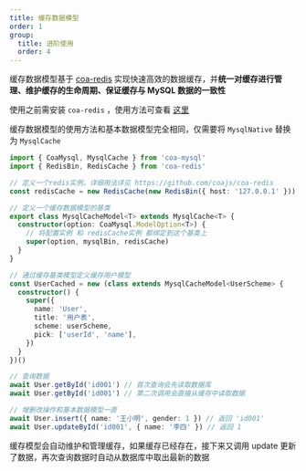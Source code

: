 ```yaml
---
title: 缓存数据模型
order: 1
group:
  title: 进阶使用
  order: 4
---
```


缓存数据模型基于 [coa-redis](https://www.npmjs.com/package/coa-redis) 实现快速高效的数据缓存，并**统一对缓存进行管理、维护缓存的生命周期、保证缓存与 MySQL 数据的一致性**

使用之前需安装 `coa-redis` ，使用方法可查看 [这里](/docs/cache)

缓存数据模型的使用方法和基本数据模型完全相同，仅需要将 `MysqlNative` 替换为 `MysqlCache`

```typescript
import { CoaMysql, MysqlCache } from 'coa-mysql'
import { RedisBin, RedisCache } from 'coa-redis'

// 定义一个redis实例，详细用法详见 https://github.com/coajs/coa-redis
const redisCache = new RedisCache(new RedisBin({ host: '127.0.0.1' }))

// 定义一个缓存数据模型的基类
export class MysqlCacheModel<T> extends MysqlCache<T> {
  constructor(option: CoaMysql.ModelOption<T>) {
    // 将配置实例 和 redisCache实例 都绑定到这个基类上
    super(option, mysqlBin, redisCache)
  }
}

// 通过缓存基类模型定义缓存用户模型
const UserCached = new (class extends MysqlCacheModel<UserScheme> {
  constructor() {
    super({
      name: 'User',
      title: '用户表',
      scheme: userScheme,
      pick: ['userId', 'name'],
    })
  }
})()

// 查询数据
await User.getById('id001') // 首次查询会先读取数据库
await User.getById('id001') // 第二次调用会直接从缓存中读取数据

// 增删改操作和基本数据模型一直
await User.insert({ name: '王小明', gender: 1 }) // 返回 'id001'
await User.updateById('id001', { name: '李四' }) // 返回 1
```

缓存模型会自动维护和管理缓存，如果缓存已经存在，接下来又调用 update 更新了数据，再次查询数据时自动从数据库中取出最新的数据

